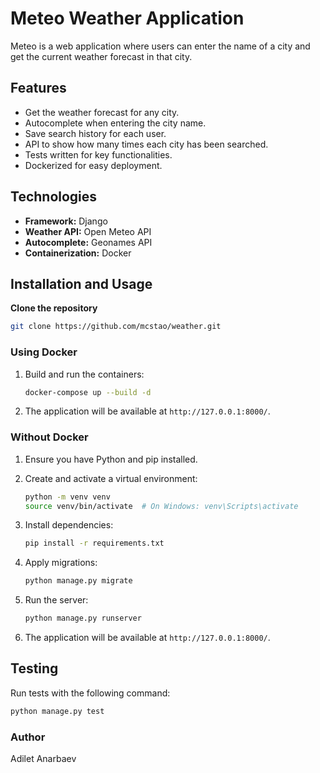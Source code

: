 # Meteo Weather Application

Meteo is a web application where users can enter the name of a city and get the current weather forecast in that city.

## Features

- Get the weather forecast for any city.
- Autocomplete when entering the city name.
- Save search history for each user.
- API to show how many times each city has been searched.
- Tests written for key functionalities.
- Dockerized for easy deployment.

## Technologies

- **Framework:** Django
- **Weather API:** Open Meteo API
- **Autocomplete:** Geonames API
- **Containerization:** Docker

## Installation and Usage

**Clone the repository**

   ```sh
   git clone https://github.com/mcstao/weather.git
   ```

### Using Docker

1. Build and run the containers:

    ```sh
    docker-compose up --build -d
    ```

2. The application will be available at `http://127.0.0.1:8000/`.

### Without Docker

1. Ensure you have Python and pip installed.
2. Create and activate a virtual environment:

    ```sh
    python -m venv venv
    source venv/bin/activate  # On Windows: venv\Scripts\activate
    ```

3. Install dependencies:

    ```sh
    pip install -r requirements.txt
    ```

4. Apply migrations:

    ```sh
    python manage.py migrate
    ```

5. Run the server:

    ```sh
    python manage.py runserver
    ```

66. The application will be available at `http://127.0.0.1:8000/`.

## Testing

Run tests with the following command:

```sh
python manage.py test
```


### Author
Adilet Anarbaev

